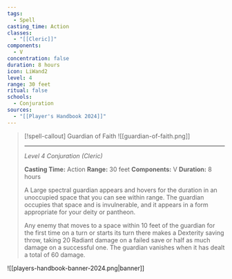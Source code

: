```yaml
---
tags:
  - Spell
casting_time: Action
classes:
  - "[[Cleric]]"
components:
  - V
concentration: false
duration: 8 hours
icon: LiWand2
level: 4
range: 30 feet
ritual: false
schools:
  - Conjuration
sources: 
  - "[[Player's Handbook 2024]]"
---
```

>[!spell-callout] Guardian of Faith
>![[guardian-of-faith.png]]
>
>---
>_Level 4 Conjuration (Cleric)_
>
>**Casting Time:** Action
>**Range:** 30 feet
>**Components:** V
>**Duration:** 8 hours
>
>A Large spectral guardian appears and hovers for the duration in an unoccupied space that you can see within range. The guardian occupies that space and is invulnerable, and it appears in a form appropriate for your deity or pantheon.
>
>Any enemy that moves to a space within 10 feet of the guardian for the first time on a turn or starts its turn there makes a Dexterity saving throw, taking 20 Radiant damage on a failed save or half as much damage on a successful one. The guardian vanishes when it has dealt a total of 60 damage.


![[players-handbook-banner-2024.png|banner]]
